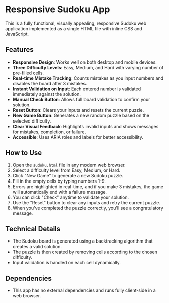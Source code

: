 # Responsive Sudoku App

This is a fully functional, visually appealing, responsive Sudoku web application implemented as a single HTML file with inline CSS and JavaScript.

## Features

- **Responsive Design**: Works well on both desktop and mobile devices.
- **Three Difficulty Levels**: Easy, Medium, and Hard with varying number of pre-filled cells.
- **Real-time Mistake Tracking**: Counts mistakes as you input numbers and disables the board after 3 mistakes.
- **Instant Validation on Input**: Each entered number is validated immediately against the solution.
- **Manual Check Button**: Allows full board validation to confirm your solution.
- **Reset Button**: Clears your inputs and resets the current puzzle.
- **New Game Button**: Generates a new random puzzle based on the selected difficulty.
- **Clear Visual Feedback**: Highlights invalid inputs and shows messages for mistakes, completion, or failure.
- **Accessible**: Uses ARIA roles and labels for better accessibility.

## How to Use

1. Open the `sudoku.html` file in any modern web browser.
2. Select a difficulty level from Easy, Medium, or Hard.
3. Click "New Game" to generate a new Sudoku puzzle.
4. Fill in the empty cells by typing numbers 1-9.
5. Errors are highlighted in real-time, and if you make 3 mistakes, the game will automatically end with a failure message.
6. You can click "Check" anytime to validate your solution.
7. Use the "Reset" button to clear any inputs and retry the current puzzle.
8. When you've completed the puzzle correctly, you'll see a congratulatory message.

## Technical Details

- The Sudoku board is generated using a backtracking algorithm that creates a valid solution.
- The puzzle is then created by removing cells according to the chosen difficulty.
- Input validation is handled on each cell dynamically.

## Dependencies

- This app has no external dependencies and runs fully client-side in a web browser.

